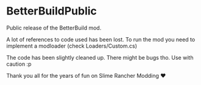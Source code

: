 # BetterBuildPublic

Public release of the BetterBuild mod.

A lot of references to code used has been lost. To run the mod you need to implement a modloader (check Loaders/Custom.cs)

The code has been slightly cleaned up. There might be bugs tho. Use with caution :p

Thank you all for the years of fun on Slime Rancher Modding ♥
